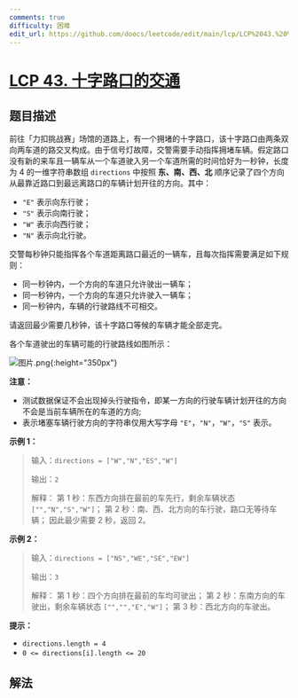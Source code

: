 ```yaml
---
comments: true
difficulty: 困难
edit_url: https://github.com/doocs/leetcode/edit/main/lcp/LCP%2043.%20%E5%8D%81%E5%AD%97%E8%B7%AF%E5%8F%A3%E7%9A%84%E4%BA%A4%E9%80%9A/README.md
---
```


<!-- problem:start -->

# [LCP 43. 十字路口的交通](https://leetcode.cn/problems/Y1VbOX)

## 题目描述

<!-- description:start -->

前往「力扣挑战赛」场馆的道路上，有一个拥堵的十字路口，该十字路口由两条双向两车道的路交叉构成。由于信号灯故障，交警需要手动指挥拥堵车辆。假定路口没有新的来车且一辆车从一个车道驶入另一个车道所需的时间恰好为一秒钟，长度为 4 的一维字符串数组 `directions` 中按照 **东、南、西、北** 顺序记录了四个方向从最靠近路口到最远离路口的车辆计划开往的方向。其中：

-   `"E"` 表示向东行驶；
-   `"S"` 表示向南行驶；
-   `"W"` 表示向西行驶；
-   `"N"` 表示向北行驶。

交警每秒钟只能指挥各个车道距离路口最近的一辆车，且每次指挥需要满足如下规则：

-   同一秒钟内，一个方向的车道只允许驶出一辆车；
-   同一秒钟内，一个方向的车道只允许驶入一辆车；
-   同一秒钟内，车辆的行驶路线不可相交。

请返回最少需要几秒钟，该十字路口等候的车辆才能全部走完。

各个车道驶出的车辆可能的行驶路线如图所示：

![图片.png](https://fastly.jsdelivr.net/gh/doocs/leetcode@main/lcp/LCP%2043.%20%E5%8D%81%E5%AD%97%E8%B7%AF%E5%8F%A3%E7%9A%84%E4%BA%A4%E9%80%9A/images/1630393755-gyPeMM-%E5%9B%BE%E7%89%87.png){:height="350px"}

**注意：**

-   测试数据保证不会出现掉头行驶指令，即某一方向的行驶车辆计划开往的方向不会是当前车辆所在的车道的方向;
-   表示堵塞车辆行驶方向的字符串仅用大写字母 `"E"`，`"N"`，`"W"`，`"S"` 表示。

**示例 1：**

> 输入：`directions = ["W","N","ES","W"]`
>
> 输出：`2`
>
> 解释：
> 第 1 秒：东西方向排在最前的车先行，剩余车辆状态 `["","N","S","W"]`；
> 第 2 秒：南、西、北方向的车行驶，路口无等待车辆；
> 因此最少需要 2 秒，返回 2。

**示例 2：**

> 输入：`directions = ["NS","WE","SE","EW"]`
>
> 输出：`3`
>
> 解释：
> 第 1 秒：四个方向排在最前的车均可驶出；
> 第 2 秒：东南方向的车驶出，剩余车辆状态 `["","","E","W"]`；
> 第 3 秒：西北方向的车驶出。

**提示：**

-   `directions.length = 4`
-   `0 <= directions[i].length <= 20`

<!-- description:end -->

## 解法

<!-- solution:start -->

<!-- problem:end -->
